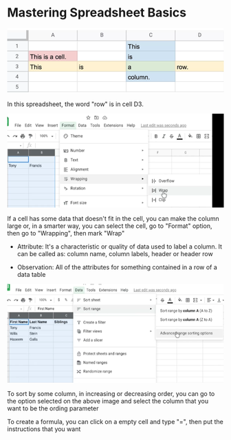 # Mastering Spreadsheet Basics

![spreadsheet-basics1](/Data%20Analytics/assets/spreadsheet-basics1.png)

In this spreadsheet, the word "row" is in cell D3.


![spreadsheet-basics2](/Data%20Analytics/assets/spreadsheet-basics2.png)

If a cell has some data that doesn't fit in the cell, you can make the column large or, in a smarter way, you can select the cell, go to "Format" option, then go to "Wrapping", then mark "Wrap"


* Attribute: It's a characteristic or quality of data used to label a column. It can be called as: column name, column labels, header or header row

* Observation: All of the attributes for something contained in a row of a data table

![spreadsheet-basics3](/Data%20Analytics/assets/spreadsheet-basics3.png)

To sort by some column, in increasing or decreasing order, you can go to the option selected on the above image and select the column that you want to be the ording parameter

To create a formula, you can click on a empty cell and type "=", then put the instructions that you want